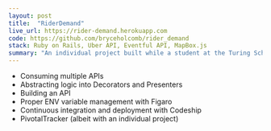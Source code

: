 ```yaml
---
layout: post
title:  "RiderDemand"
live_url: https://rider-demand.herokuapp.com
code: https://github.com/bryceholcomb/rider_demand
stack: Ruby on Rails, Uber API, Eventful API, MapBox.js
summary: "An individual project built while a student at the Turing School of Software and Design. The focus was on consuming and building APIs"
---
```

- Consuming multiple APIs
- Abstracting logic into Decorators and Presenters
- Building an API
- Proper ENV variable management with Figaro
- Continuous integration and deployment with Codeship
- PivotalTracker (albeit with an individual project)
